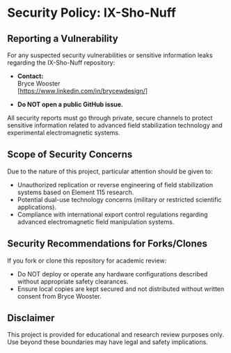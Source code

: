 # Security Policy: IX-Sho-Nuff

## Reporting a Vulnerability

For any suspected security vulnerabilities or sensitive information leaks regarding the IX-Sho-Nuff repository:

- **Contact:**  
  Bryce Wooster  
  [https://www.linkedin.com/in/brycewdesign/]

- **Do NOT open a public GitHub issue.**

All security reports must go through private, secure channels to protect sensitive information related to advanced field stabilization technology and experimental electromagnetic systems.

## Scope of Security Concerns

Due to the nature of this project, particular attention should be given to:

- Unauthorized replication or reverse engineering of field stabilization systems based on Element 115 research.
- Potential dual-use technology concerns (military or restricted scientific applications).
- Compliance with international export control regulations regarding advanced electromagnetic field manipulation systems.

## Security Recommendations for Forks/Clones

If you fork or clone this repository for academic review:

- Do NOT deploy or operate any hardware configurations described without appropriate safety clearances.
- Ensure local copies are kept secured and not distributed without written consent from Bryce Wooster.

## Disclaimer

This project is provided for educational and research review purposes only. Use beyond these boundaries may have legal and safety implications.
